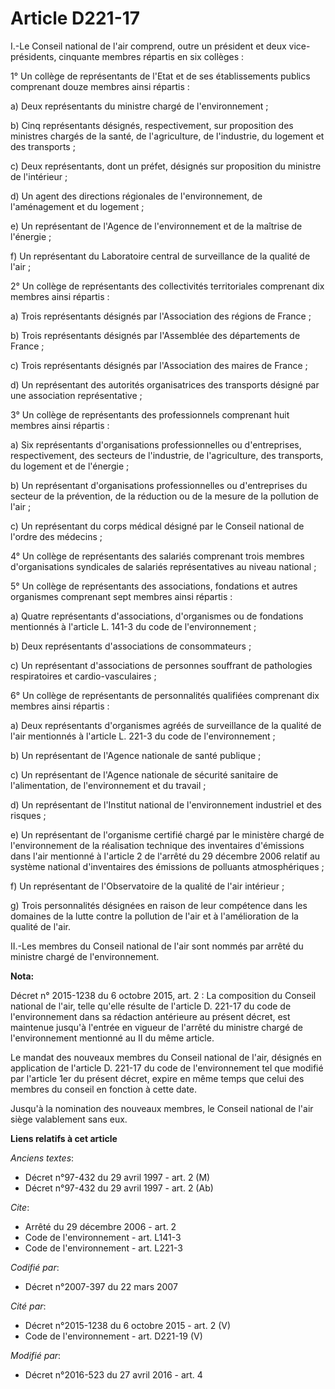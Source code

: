 # Article D221-17

I.-Le Conseil national de l'air comprend, outre un président et deux vice-présidents, cinquante membres répartis en six
collèges : 

1° Un collège de représentants de l'Etat et de ses établissements publics comprenant douze membres ainsi répartis : 

a) Deux représentants du ministre chargé de l'environnement ; 

b) Cinq représentants désignés, respectivement, sur proposition des ministres chargés de la santé, de l'agriculture, de
l'industrie, du logement et des transports ; 

c) Deux représentants, dont un préfet, désignés sur proposition du ministre de l'intérieur ; 

d) Un agent des directions régionales de l'environnement, de l'aménagement et du logement ; 

e) Un représentant de l'Agence de l'environnement et de la maîtrise de l'énergie ; 

f) Un représentant du Laboratoire central de surveillance de la qualité de l'air ; 

2° Un collège de représentants des collectivités territoriales comprenant dix membres ainsi répartis : 

a) Trois représentants désignés par l'Association des régions de France ; 

b) Trois représentants désignés par l'Assemblée des départements de France ; 

c) Trois représentants désignés par l'Association des maires de France ; 

d) Un représentant des autorités organisatrices des transports désigné par une association représentative ; 

3° Un collège de représentants des professionnels comprenant huit membres ainsi répartis : 

a) Six représentants d'organisations professionnelles ou d'entreprises, respectivement, des secteurs de l'industrie, de
l'agriculture, des transports, du logement et de l'énergie ; 

b) Un représentant d'organisations professionnelles ou d'entreprises du secteur de la prévention, de la réduction ou de la
mesure de la pollution de l'air ; 

c) Un représentant du corps médical désigné par le Conseil national de l'ordre des médecins ; 

4° Un collège de représentants des salariés comprenant trois membres d'organisations syndicales de salariés représentatives
au niveau national ; 

5° Un collège de représentants des associations, fondations et autres organismes comprenant sept membres ainsi répartis : 

a) Quatre représentants d'associations, d'organismes ou de fondations mentionnés à l'article L. 141-3 du code de
l'environnement ; 

b) Deux représentants d'associations de consommateurs ; 

c) Un représentant d'associations de personnes souffrant de pathologies respiratoires et cardio-vasculaires ; 

6° Un collège de représentants de personnalités qualifiées comprenant dix membres ainsi répartis : 

a) Deux représentants d'organismes agréés de surveillance de la qualité de l'air mentionnés à l'article L. 221-3 du code de
l'environnement ; 

b) Un représentant de l'Agence nationale de santé publique ; 

c) Un représentant de l'Agence nationale de sécurité sanitaire de l'alimentation, de l'environnement et du travail ; 

d) Un représentant de l'Institut national de l'environnement industriel et des risques ; 

e) Un représentant de l'organisme certifié chargé par le ministère chargé de l'environnement de la réalisation technique des
inventaires d'émissions dans l'air mentionné à l'article 2 de l'arrêté du 29 décembre 2006 relatif au système national
d'inventaires des émissions de polluants atmosphériques ; 

f) Un représentant de l'Observatoire de la qualité de l'air intérieur ; 

g) Trois personnalités désignées en raison de leur compétence dans les domaines de la lutte contre la pollution de l'air et à
l'amélioration de la qualité de l'air. 

II.-Les membres du Conseil national de l'air sont nommés par arrêté du ministre chargé de l'environnement.

**Nota:**

Décret n° 2015-1238 du 6 octobre 2015, art. 2 : La composition du Conseil national de l'air, telle qu'elle résulte de
l'article D. 221-17 du code de l'environnement dans sa rédaction antérieure au présent décret, est maintenue jusqu'à l'entrée
en vigueur de l'arrêté du ministre chargé de l'environnement mentionné au II du même article.

Le mandat des nouveaux membres du Conseil national de l'air, désignés en application de l'article D. 221-17 du code de
l'environnement tel que modifié par l'article 1er du présent décret, expire en même temps que celui des membres du conseil en
fonction à cette date.

Jusqu'à la nomination des nouveaux membres, le Conseil national de l'air siège valablement sans eux.

**Liens relatifs à cet article**

_Anciens textes_:

  - Décret n°97-432 du 29 avril 1997 - art. 2 (M)
  - Décret n°97-432 du 29 avril 1997 - art. 2 (Ab)

_Cite_:

  - Arrêté du 29 décembre 2006 - art. 2
  - Code de l'environnement - art. L141-3
  - Code de l'environnement - art. L221-3

_Codifié par_:

  - Décret n°2007-397 du 22 mars 2007

_Cité par_:

  - Décret n°2015-1238 du 6 octobre 2015 - art. 2 (V)
  - Code de l'environnement - art. D221-19 (V)

_Modifié par_:

  - Décret n°2016-523 du 27 avril 2016 - art. 4
